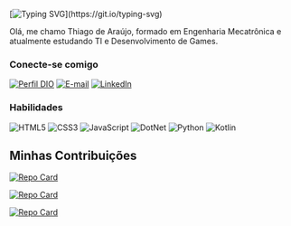 [![Typing SVG](https://readme-typing-svg.herokuapp.com?font=Sixtyfour&pause=1000&random=false&width=435&lines=Hello+World.;Boa+noite%2C+Mundo!)](https://git.io/typing-svg)


Olá, me chamo Thiago de Araújo, formado em Engenharia Mecatrônica e atualmente estudando TI e Desenvolvimento de Games.


### Conecte-se comigo

[![Perfil DIO](https://img.shields.io/badge/-Perfil%20na%20DIO-30A3DC?style=for-the-badge)](https://web.dio.me/users/araujod_thiago)
[![E-mail](https://img.shields.io/badge/-Email-000?style=for-the-badge&logo=gmail)](mailto:araujod.thiago@gmail.com)
[![LinkedIn](https://img.shields.io/badge/-LinkedIn-000?style=for-the-badge&logo=linkedin)](https://www.linkedin.com/in/thiago-de-araújo-159462232?/)

### Habilidades

![HTML5](https://img.shields.io/badge/HTML-000?style=for-the-badge&logo=html5)
![CSS3](https://img.shields.io/badge/CSS3-000?style=for-the-badge&logo=css3&logoColor=E94D5F)
![JavaScript](https://img.shields.io/badge/JavaScript-000?style=for-the-badge&logo=JavaScript)
![DotNet](https://img.shields.io/badge/.NET-000?style=for-the-badge&logo=DotNet)
![Python](https://img.shields.io/badge/Python-000?style=for-the-badge&logo=python)
![Kotlin](https://img.shields.io/badge/Kotlin-000?style=for-the-badge&logo=Kotlin)


## Minhas Contribuições

[![Repo Card](https://github-readme-stats.vercel.app/api/pin/?username=Dollarstho&repo=trilha-net-testes-unitarios-desafio&bg_color=000&border_color=30A3DC&show_icons=true&icon_color=30A3DC&title_color=E94D5F&text_color=FFF)](https://github.com/Dollarstho/trilha-net-testes-unitarios-desafio) &nbsp; &nbsp; &nbsp; 

[![Repo Card](https://github-readme-stats.vercel.app/api/pin/?username=Dollarstho&repo=trilha-net-poo-desafio&bg_color=000&border_color=30A3DC&show_icons=true&icon_color=30A3DC&title_color=E94D5F&text_color=FFF)](https://github.com/Dollarstho/trilha-net-poo-desafio)  &nbsp; &nbsp; &nbsp; 

[![Repo Card](https://github-readme-stats.vercel.app/api/pin/?username=Dollarstho&repo=trilha-net-fundamentos-desafio&bg_color=000&border_color=30A3DC&show_icons=true&icon_color=30A3DC&title_color=E94D5F&text_color=FFF)](https://github.com/Dollarstho/trilha-net-fundamentos-desafio) &nbsp; &nbsp; &nbsp;